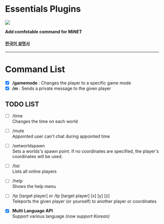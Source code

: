 Essentials Plugins
========
<img src="http://i.imgur.com/fHQg8ZP.jpg" />

__Add comfotable command for MiNET__

#### [한국어 설명서](https://github.com/PIEA/Essentials/blob/master/README_kor.md#essentials)


----------

Command List
======
- [x] __/gamemode__ : Changes the player to a specific game mode
- [x] __/m__ : Sends a private message to the given player

TODO LIST
--
- [ ] /time
<br>Changes the time on each world

- [ ] /mute
<br>Appointed user can't chat during appointed time

- [ ] /setworldspawn
<br>Sets a worlds's spawn point. If no coordinates are specified, the player's coordinates will be used.

- [ ] /list
<br>Lists all online players

- [ ] /help
<br>Shows the help menu

- [ ] /tp [target player] or /tp [target player] [x] [y] [z] 
<br>Teleports the given player (or yourself) to another player or coordinates

- [x] __Multi Language API__
<br>Support various language _(now support Korean)_
